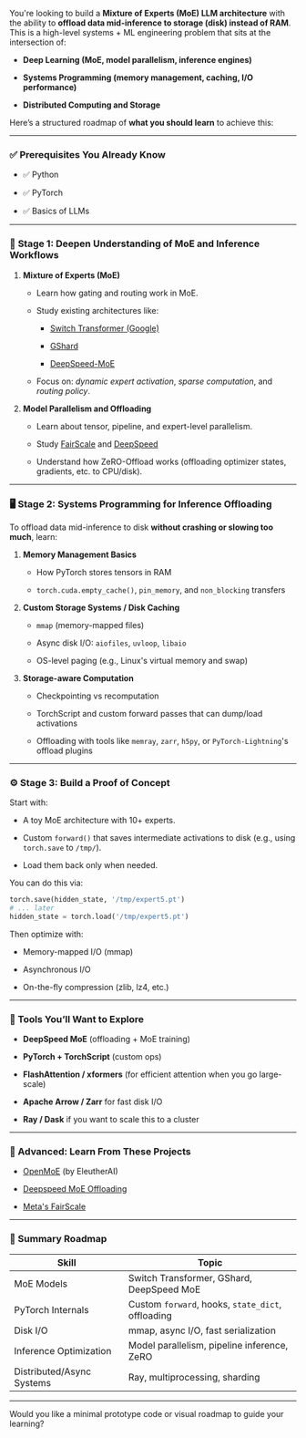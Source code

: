 You're looking to build a **Mixture of Experts (MoE) LLM architecture** with the ability to **offload data mid-inference to storage (disk) instead of RAM**. This is a high-level systems + ML engineering problem that sits at the intersection of:

- **Deep Learning (MoE, model parallelism, inference engines)**
    
- **Systems Programming (memory management, caching, I/O performance)**
    
- **Distributed Computing and Storage**
    

Here’s a structured roadmap of **what you should learn** to achieve this:

---

### ✅ Prerequisites You Already Know

- ✅ Python
    
- ✅ PyTorch
    
- ✅ Basics of LLMs
    

---

### 🧠 **Stage 1: Deepen Understanding of MoE and Inference Workflows**

1. **Mixture of Experts (MoE)**
    
    - Learn how gating and routing work in MoE.
        
    - Study existing architectures like:
        
        - [Switch Transformer (Google)](https://arxiv.org/abs/2101.03961)
            
        - [GShard](https://arxiv.org/abs/2006.16668)
            
        - [DeepSpeed-MoE](https://www.deepspeed.ai/tutorials/mixture-of-experts/)
            
    - Focus on: _dynamic expert activation_, _sparse computation_, and _routing policy_.
        
2. **Model Parallelism and Offloading**
    
    - Learn about tensor, pipeline, and expert-level parallelism.
        
    - Study [FairScale](https://github.com/facebookresearch/fairscale) and [DeepSpeed](https://www.deepspeed.ai/)
        
    - Understand how ZeRO-Offload works (offloading optimizer states, gradients, etc. to CPU/disk).
        

---

### 🖥️ **Stage 2: Systems Programming for Inference Offloading**

To offload data mid-inference to disk **without crashing or slowing too much**, learn:

1. **Memory Management Basics**
    
    - How PyTorch stores tensors in RAM
        
    - `torch.cuda.empty_cache()`, `pin_memory`, and `non_blocking` transfers
        
2. **Custom Storage Systems / Disk Caching**
    
    - `mmap` (memory-mapped files)
        
    - Async disk I/O: `aiofiles`, `uvloop`, `libaio`
        
    - OS-level paging (e.g., Linux's virtual memory and swap)
        
3. **Storage-aware Computation**
    
    - Checkpointing vs recomputation
        
    - TorchScript and custom forward passes that can dump/load activations
        
    - Offloading with tools like `memray`, `zarr`, `h5py`, or `PyTorch-Lightning`'s offload plugins
        

---

### ⚙️ **Stage 3: Build a Proof of Concept**

Start with:

- A toy MoE architecture with 10+ experts.
    
- Custom `forward()` that saves intermediate activations to disk (e.g., using `torch.save` to `/tmp/`).
    
- Load them back only when needed.
    

You can do this via:

```python
torch.save(hidden_state, '/tmp/expert5.pt')
# ... later
hidden_state = torch.load('/tmp/expert5.pt')
```

Then optimize with:

- Memory-mapped I/O (mmap)
    
- Asynchronous I/O
    
- On-the-fly compression (zlib, lz4, etc.)
    

---

### 🧰 Tools You’ll Want to Explore

- **DeepSpeed MoE** (offloading + MoE training)
    
- **PyTorch + TorchScript** (custom ops)
    
- **FlashAttention / xformers** (for efficient attention when you go large-scale)
    
- **Apache Arrow / Zarr** for fast disk I/O
    
- **Ray / Dask** if you want to scale this to a cluster
    

---

### 🔬 Advanced: Learn From These Projects

- [OpenMoE](https://github.com/EleutherAI/gpt-neox) (by EleutherAI)
    
- [Deepspeed MoE Offloading](https://www.deepspeed.ai/tutorials/zero-offload/)
    
- [Meta's FairScale](https://github.com/facebookresearch/fairscale)
    

---

### 🧭 Summary Roadmap

|Skill|Topic|
|---|---|
|MoE Models|Switch Transformer, GShard, DeepSpeed MoE|
|PyTorch Internals|Custom `forward`, hooks, `state_dict`, offloading|
|Disk I/O|mmap, async I/O, fast serialization|
|Inference Optimization|Model parallelism, pipeline inference, ZeRO|
|Distributed/Async Systems|Ray, multiprocessing, sharding|

---

Would you like a minimal prototype code or visual roadmap to guide your learning?
